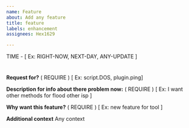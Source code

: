```yaml
---
name: Feature
about: Add any feature
title: feature
labels: enhancement
assignees: Hex1629

---
```


TIME - [ Ex: RIGHT-NOW, NEXT-DAY, ANY-UPDATE ]

#

**Request for?** ( REQUIRE )
[ Ex: script.DOS, plugin.ping]

**Description for info about there problem now:** ( REQUIRE )
[ Ex: I want other methods for flood other isp ]

**Why want this feature?** ( REQUIRE )
[ Ex: new feature for tool ]

**Additional context**
Any context
